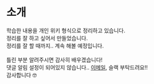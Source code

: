 
# 소개

학습한 내용을 개인 위키 형식으로 정리하고 있습니다.<br>
정리를 잘 하고 싶어서 만들었습니다. <br>
정리를 잘 할 때까지.. 계속 해볼 예정입니다. <br><br>
틀린 부분 알려주시면 감사히 배우겠습니다!<br>
댓글 알림 설정이 되어있지 않습니다.. <a href="mailto:yeosong@student.42seoul.kr">이메일</a>, 슬랙 부탁드려요!!<br>
감사합니다 🤓
